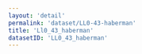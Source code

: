 ```yaml
---
layout: 'detail'
permalink: 'dataset/LL0-43-haberman'
title: 'Ll0_43_haberman'
datasetID: 'LL0_43_haberman'
---
```

